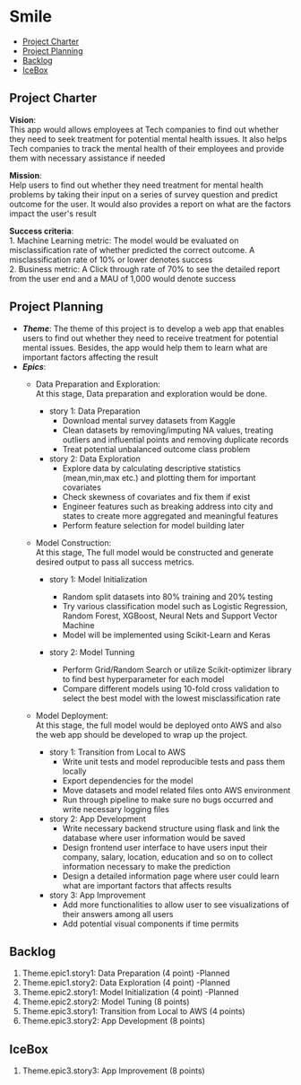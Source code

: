 # Smile

<!-- toc -->

- [Project Charter](#project-charter)
- [Project Planning](#project-planning)
-  [Backlog](#backlog)
- [IceBox](#IceBox)

<!-- tocstop -->

## Project Charter 

**Vision**:  
This app would allows employees at Tech companies to find out whether they need to seek treatment for potential mental health issues. It also helps Tech companies to track the mental health of their employees and provide them with necessary assistance if needed

**Mission**:  
Help users to find out whether they need treatment for mental health problems by taking their input on a series of survey question and predict outcome for the user. It would also provides a report on what are the factors impact the user's result

**Success criteria**:  
	1. Machine Learning metric: The model would be evaluated on misclassification rate of whether predicted the correct outcome. A misclassification rate of 10% or lower denotes success  
	2. Business metric: A Click through rate of 70% to see the detailed report from the user end and a MAU of 1,000 would denote success
 ## Project Planning
 
 - ***Theme***: The theme of this project is to develop a web app that enables users to find out whether they need to receive treatment for potential mental issues. Besides, the app would help them to learn what are important factors affecting the result
 - ***Epics***:
	 - Data Preparation and Exploration:   
	 At this stage, Data preparation and exploration would be done.
		 - story 1: Data Preparation 
			 - Download mental survey datasets from Kaggle
			 - Clean datasets by removing/imputing NA values, treating outliers and influential points and removing duplicate records
			 - Treat potential unbalanced outcome class problem
		 - story 2: Data Exploration 
			 - Explore data by calculating descriptive statistics (mean,min,max etc.) and plotting them for important covariates  
			 - Check skewness of covariates and fix them if exist
			 - Engineer features such as breaking address into city and states to create more aggregated and meaningful features
			 - Perform feature selection for model building later
			 
	 - Model Construction:  
	 At this stage, The full model would be constructed and generate desired output to pass all success metrics.
		 - story 1: Model Initialization 
			 - Random split datasets into 80% training and 20% testing
			 - Try various classification model such as Logistic Regression, Random Forest, XGBoost, Neural Nets and Support Vector Machine 
			 - Model will be implemented using Scikit-Learn and Keras
			 
		 - story 2: Model Tunning
			 - Perform Grid/Random Search or utilize Scikit-optimizer library to find best hyperparameter for each model
			 - Compare different models using 10-fold cross validation to select the best model with the lowest misclassification rate
		
	 - Model  Deployment:  
	 At this stage, the full model would be deployed onto AWS and also the web app should be developed to wrap up the project.
		 - story 1: Transition from Local to AWS 
			 - Write unit tests and model reproducible tests and pass them locally 
			 - Export dependencies for the model 
			 - Move datasets and model related files onto AWS environment 
			 - Run through pipeline to make sure no bugs occurred and write necessary logging files 
		 - story 2: App Development 
			 - Write necessary backend structure using flask and link the database where user information would be saved 
			 - Design frontend user interface to have users input their company, salary, location, education and so on to collect information necessary to make the prediction
			 - Design a detailed information page where user could learn what are important factors that affects results
		 - story 3: App Improvement
			 - Add more functionalities to allow user to see visualizations of their answers among all users
			 - Add potential visual components if time permits
		 
 ## Backlog
 1. Theme.epic1.story1: Data Preparation (4 point) -Planned
 2. Theme.epic1.story2: Data Exploration (4 point)  -Planned
 3. Theme.epic2.story1: Model Initialization (4 point) -Planned
 4. Theme.epic2.story2: Model Tuning (8 points)
 5. Theme.epic3.story1: Transition from Local to AWS (4 points)
 6. Theme.epic3.story2: App Development (8 points)

## IceBox
1. Theme.epic3.story3: App Improvement (8 points)
<!--stackedit_data:
eyJoaXN0b3J5IjpbMjAzMDE3NTQwNF19
-->